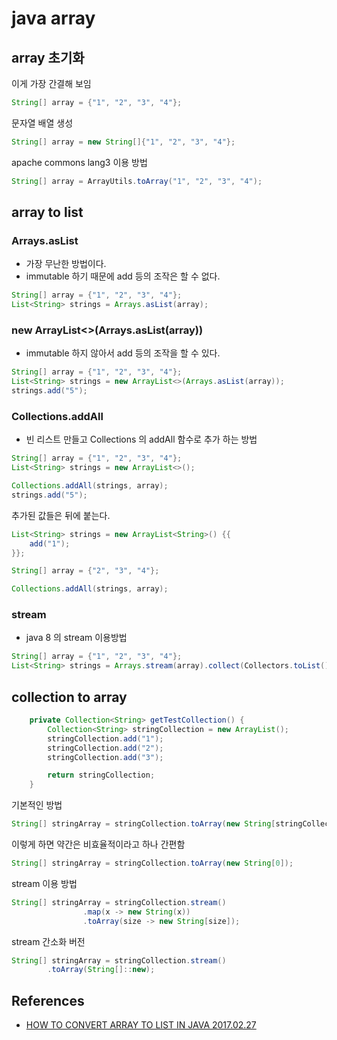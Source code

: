 # java array

## array 초기화
이게 가장 간결해 보임
```java
String[] array = {"1", "2", "3", "4"};
```

문자열 배열 생성
```java
String[] array = new String[]{"1", "2", "3", "4"};
```

apache commons lang3 이용 방법
```java
String[] array = ArrayUtils.toArray("1", "2", "3", "4");
```

## array to list
### Arrays.asList
* 가장 무난한 방법이다.
* immutable 하기 때문에 add 등의 조작은 할 수 없다.
```java
String[] array = {"1", "2", "3", "4"};
List<String> strings = Arrays.asList(array);
```

### new ArrayList<>(Arrays.asList(array))
* immutable 하지 않아서 add 등의 조작을 할 수 있다.
```java
String[] array = {"1", "2", "3", "4"};
List<String> strings = new ArrayList<>(Arrays.asList(array));
strings.add("5");
```

### Collections.addAll
* 빈 리스트 만들고 Collections 의 addAll 함수로 추가 하는 방법
```java
String[] array = {"1", "2", "3", "4"};
List<String> strings = new ArrayList<>();

Collections.addAll(strings, array);
strings.add("5");
```

추가된 값들은 뒤에 붙는다.
```java
List<String> strings = new ArrayList<String>() {{
    add("1");
}};

String[] array = {"2", "3", "4"};

Collections.addAll(strings, array);
```

### stream
* java 8 의 stream 이용방법
```java
String[] array = {"1", "2", "3", "4"};
List<String> strings = Arrays.stream(array).collect(Collectors.toList());
```

## collection to array
```java
    private Collection<String> getTestCollection() {
        Collection<String> stringCollection = new ArrayList();
        stringCollection.add("1");
        stringCollection.add("2");
        stringCollection.add("3");

        return stringCollection;
    }
```

기본적인 방법
```java
String[] stringArray = stringCollection.toArray(new String[stringCollection.size()]);
```

이렇게 하면 약간은 비효율적이라고 하나 간편함
```java
String[] stringArray = stringCollection.toArray(new String[0]);
```

stream 이용 방법
```java
String[] stringArray = stringCollection.stream()
                .map(x -> new String(x))
                .toArray(size -> new String[size]);
```

stream 간소화 버전
```java
String[] stringArray = stringCollection.stream()
        .toArray(String[]::new);
```

## References
* [HOW TO CONVERT ARRAY TO LIST IN JAVA 2017.02.27](https://www.codingeek.com/java/how-to-convert-array-to-list-in-java/)